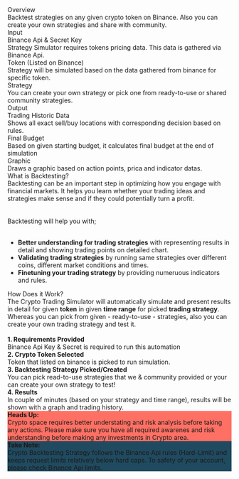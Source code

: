 <div className="mt-16">
    <div className="font-bold text-xl secondary">Overview</div>
    <div className="font-normal text-md text-[#204A5F] text-justify leading-tight mt-2">
        Backtest strategies on any given crypto token on Binance. Also you can create your own strategies and share with community. 
    </div>
</div>


<div className="flex flex-col lg:flex-row mt-16 lg:space-x-4 space-y-4 lg:space-y-0">
    <div className="w-full flex flex-col">
        <div className="font-bold text-xl secondary">Input</div>
        <div className="flex flex-col h-full bg-white drop-shadow-xl rounded-xl p-4 mt-2 text-[#204A5F] space-y-4">
            <div>
                <div className="font-bold text-sm leading-tight">
                    Binance Api &amp; Secret Key
                </div>
                <div className="text-xs mt-1 leading-tight">
                    Strategy Simulator requires tokens pricing data. This data is gathered via Binance Api.
                </div>
            </div>
            <div>
                <div className="font-bold text-sm leading-tight">
                    Token (Listed on Binance)
                </div>
                <div className="text-xs mt-1 leading-tight">
                    Strategy will be simulated based on the data gathered from binance for specific token.
                </div>
            </div>
            <div>
                <div className="font-bold text-sm leading-tight">
                    Strategy
                </div>
                <div className="text-xs mt-1 leading-tight">
                    You can create your own strategy or pick one from ready-to-use or shared community strategies.
                </div>
            </div>
        </div>
    </div>
    <div className="w-full flex flex-col">
        <div className="font-bold text-xl secondary">Output</div>
        <div className="flex flex-col h-full bg-white drop-shadow-xl rounded-xl p-4 mt-2 text-[#204A5F] space-y-4">
            <div>
                <div className="font-bold text-sm leading-tight">
                    Trading Historic Data
                </div>
                <div className="text-xs mt-1 leading-tight">
                    Shows all exact sell/buy locations with corresponding decision based on rules.
                </div>
            </div>
            <div>
                <div className="font-bold text-sm leading-tight">
                    Final Budget
                </div>
                <div className="text-xs mt-1 leading-tight">
                    Based on given starting budget, it calculates final budget at the end of simulation
                </div>
            </div>
            <div>
                <div className="font-bold text-sm leading-tight">
                    Graphic
                </div>
                <div className="text-xs mt-1 leading-tight">
                    Draws a graphic based on action points, prica and indicator datas.
                </div>
            </div>
        </div>
    </div>
</div>


<div className="mt-16">
    <div className="font-bold text-xl secondary">What is Backtesting?</div>
    <div className="font-normal text-md text-[#204A5F] text-justify leading-tight mt-2">
        <div>
            Backtesting can be an important step in optimizing how you engage with financial markets. It helps you learn whether your
            trading ideas and strategies make sense and if they could potentially turn a profit.
        </div>
        <br />
        <br />
        <div>
            Backtesting will help you with;
        </div>
        <br />
        <ul className="list-disc mx-6 space-y-2">
            <li><b>Better understanding for trading strategies</b> with representing results in detail and showing trading points on detailed chart.</li>
            <li><b>Validating trading strategies</b> by running same strategies over different coins, different market conditions and times.  </li>
            <li><b>Finetuning your trading strategy</b> by providing numeruous indicators and rules.</li>
        </ul>
    </div>
</div>


<div className="mt-16">
    <div className="font-bold text-xl secondary">How Does it Work?</div>
    <div className="font-normal text-md text-[#204A5F] text-justify leading-tight mt-2">
        The Crypto Trading Simulator will automatically simulate and present results in detail for given <b>token</b> in
        given <b>time range</b> for picked <b>trading strategy</b>. Whereas you can pick from given - ready-to-use  - strategies,
        also you can create your own trading strategy and test it.
    </div>
    <br />
    <div className="w-6/12 mx-auto text-center space-y-4">
        <div className="font-normal text-md text-[#204A5F] leading-tight mt-2">
            <b>1. Requirements Provided</b>
            <br />
            <span className="text-xs">Binance Api Key &amp; Secret is required to run this automation</span>
        </div>
        <div className="bg-white w-12 h-12 mx-auto p-3 rounded-full">
            <i class="fa-solid fa-arrow-down"></i>
        </div>
        <div className="font-normal text-md text-[#204A5F] leading-tight mt-2">
            <b>2. Crypto Token Selected</b>
            <br />
            <span className="text-xs">Token that listed on binance is picked to run simulation.</span>
        </div>
        <div className="bg-white w-12 h-12 mx-auto p-3 rounded-full">
            <i class="fa-solid fa-arrow-down"></i>
        </div>
        <div className="font-normal text-md text-[#204A5F] leading-tight mt-2">
            <b>3. Backtesting Strategy Picked/Created</b>
            <br />
            <span className="text-xs">You can pick read-to-use strategies that we &amp; community provided or your can create your own strategy to test!</span>
        </div>
        <div className="bg-white w-12 h-12 mx-auto p-3 rounded-full">
            <i class="fa-solid fa-arrow-down"></i>
        </div>
        <div className="font-normal text-md text-[#204A5F] leading-tight mt-2">
            <b>4. Results</b>
            <br />
            <span className="text-xs">In couple of minutes (based on your strategy and time range), results will be shown with a graph and trading history.</span>
        </div>
    </div>
</div>


<div className="mt-16 space-y-2">
    <div className="font-normal text-md text-white text-justify leading-tight mt-2 rounded-xl p-4" style="background-color: #FF7064;">
        <b>Heads Up:</b>
        <br />
        <span className="text-sm">
            Crypto space requires better understating and risk analysis before taking any actions. Please make sure you have all required awarenes and risk understanding before making any investments in Crypto area.
        </span>
    </div>
    <div className="font-normal text-md text-white text-justify leading-tight mt-2 rounded-xl p-4" style="background-color: #204A5F;">
        <b>Take Note:</b>
        <br />
        <span className="text-sm">
            Crypto Backtesting Strategy follows the Binance Api rules (Hard-Limit) and keeps request limits relatively below hard caps. To safety of your account, please check Binance Api limits.
        </span>
    </div>
</div>

